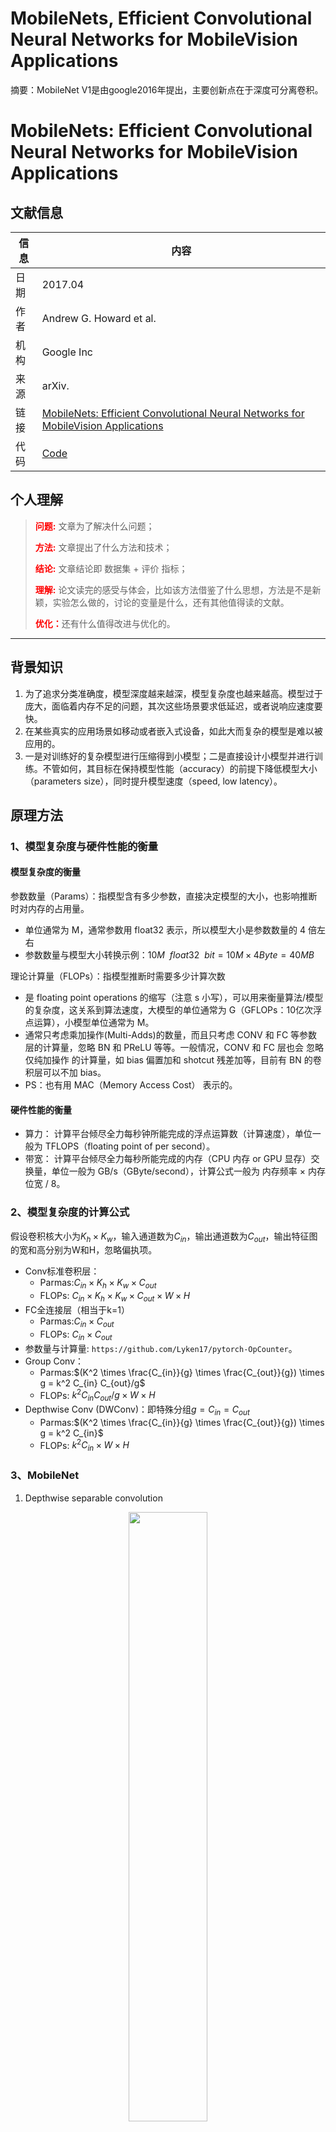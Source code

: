 # MobileNets, Efficient Convolutional Neural Networks for MobileVision Applications

摘要：MobileNet V1是由google2016年提出，主要创新点在于深度可分离卷积。
<!--more-->


# MobileNets: Efficient Convolutional Neural Networks for MobileVision Applications

## 文献信息
| 信息 | 内容                                                         |
| ---- | ------------------------------------------------------------ |
| 日期 | 2017.04                                                      |
| 作者 | Andrew G. Howard et al.                                      |
| 机构 | Google Inc                                                   |
| 来源 | arXiv.                                                       |
| 链接 | [MobileNets: Efficient Convolutional Neural Networks for MobileVision Applications](https://arxiv.org/abs/1704.04861) |
| 代码 | [Code]()                                                     |

## 个人理解
><strong style="color:red;">问题:</strong> 文章为了解决什么问题；
> 
><strong style="color:red;">方法:</strong> 文章提出了什么方法和技术；
> 
><strong style="color:red;">结论:</strong> 文章结论即 数据集 + 评价 指标；
> 
><strong style="color:red;">理解:</strong> 论文读完的感受与体会，比如该方法借鉴了什么思想，方法是不是新颖，实验怎么做的，讨论的变量是什么，还有其他值得读的文献。
> 
><strong style="color:red;">优化：</strong>还有什么值得改进与优化的。
---

## 背景知识

1. 为了追求分类准确度，模型深度越来越深，模型复杂度也越来越高。模型过于庞大，面临着内存不足的问题，其次这些场景要求低延迟，或者说响应速度要快。
2. 在某些真实的应用场景如移动或者嵌入式设备，如此大而复杂的模型是难以被应用的。
3. 一是对训练好的复杂模型进行压缩得到小模型；二是直接设计小模型并进行训练。不管如何，其目标在保持模型性能（accuracy）的前提下降低模型大小（parameters size），同时提升模型速度（speed, low latency）。

## 原理方法

### 1、模型复杂度与硬件性能的衡量

#### 模型复杂度的衡量

参数数量（Params）：指模型含有多少参数，直接决定模型的大小，也影响推断时对内存的占用量。
- 单位通常为 M，通常参数用 float32 表示，所以模型大小是参数数量的 4 倍左右
- 参数数量与模型大小转换示例：$10M  \ \  float32 \ \  bit = 10M \times 4 Byte = 40MB$

理论计算量（FLOPs）：指模型推断时需要多少计算次数
- 是 floating point operations 的缩写（注意 s 小写），可以用来衡量算法/模型的复杂度，这关系到算法速度，大模型的单位通常为 G（GFLOPs：10亿次浮点运算），小模型单位通常为 M。
- 通常只考虑乘加操作(Multi-Adds)的数量，而且只考虑 CONV 和 FC 等参数层的计算量，忽略 BN 和 PReLU 等等。一般情况，CONV 和 FC 层也会 忽略仅纯加操作 的计算量，如 bias 偏置加和 shotcut 残差加等，目前有 BN 的卷积层可以不加 bias。
- PS：也有用 MAC（Memory Access Cost） 表示的。

#### 硬件性能的衡量

- 算力： 计算平台倾尽全力每秒钟所能完成的浮点运算数（计算速度），单位一般为 TFLOPS（floating point of per second）。
- 带宽： 计算平台倾尽全力每秒所能完成的内存（CPU 内存 or GPU 显存）交换量，单位一般为 GB/s（GByte/second），计算公式一般为 内存频率 × 内存位宽 / 8。

### 2、模型复杂度的计算公式

假设卷积核大小为$K_h \times K_w$，输入通道数为$C_{in}$，输出通道数为$C_{out}$，输出特征图的宽和高分别为W和H，忽略偏执项。

- Conv标准卷积层：
  - Parmas:$C_{in} \times K_h \times K_w \times C_{out}$
  - FLOPs: $C_{in} \times K_h \times K_w \times  C_{out} \times W \times H$
- FC全连接层（相当于k=1）
  - Parmas:$C_{in} \times C_{out}$
  - FLOPs: $C_{in} \times C_{out}$  
- 参数量与计算量: `https://github.com/Lyken17/pytorch-OpCounter`。
- Group Conv：
  - Parmas:$(K^2 \times \frac{C_{in}}{g} \times \frac{C_{out}}{g}) \times g = k^2 C_{in} C_{out}/g$
  - FLOPs: $k^2 C_{in} C_{out}/g \times W \times H$
- Depthwise Conv (DWConv)：即特殊分组$g=C_{in}=C_{out}$
  - Parmas:$(K^2 \times \frac{C_{in}}{g} \times \frac{C_{out}}{g}) \times g = k^2 C_{in}$
  - FLOPs: $k^2 C_{in} \times W \times H$

### 3、MobileNet

1. Depthwise separable convolution

<div align=center>
    <img src=https://cloud-resources-data.oss-cn-chengdu.aliyuncs.com/blog/image-20220429203310534.png width=50% />
	<img src=https://cloud-resources-data.oss-cn-chengdu.aliyuncs.com/blog/image-20220429203458923.png width=50% />
</div>

深度级可分离卷积其实是一种可分解卷积操作（factorized convolutions），其可以分解为两个更小的操作：depthwise convolution和pointwise convolution，分别起到滤波和线性组合的作用，同时减少参数量和计算量。

- **TODO:如何分离的？**

Depthwise convolution和标准卷积不同，对于标准卷积其卷积核是用在所有的输入通道上（input channels），而depthwise convolution针对每个输入通道采用不同的卷积核，就是说一个卷积核对应一个输入通道，所以说depthwise convolution是depth级别的操作。

而pointwise convolution其实就是普通的卷积，只不过其采用1x1的卷积核。

参数量和计算量：

$$
\#params=k^2 c_{in} + c_{in}c_{out}  \\
\#MultiAdd=k^2 c_{in} \times h_{out} w_{out} + 1 \times 1 \times c_{in}c_{out} \times h_{out} w_{out}
$$
相比于标准卷积，理论上的加速比例可达

$$
\frac{k^2 c_{in} \times h_{out} w_{out} + 1 \times 1 \times c_{in}c_{out} \times h_{out} w_{out}}{k^2 c_{in} c_{out} \times h_{out} w_{out}} = \frac{1}{c_{out}} + \frac{1}{k^2}
$$
若k=3，参数量大约会减少到原来的 1/8 → 1/9。

Note：原论文中对第一层没有用此卷积，深度可分离卷积中的每一个后面都跟 BN 和 RELU。

Note：采用 depth-wise convolution 会有一个问题，就是导致信息流通不畅，即输出的 feature map 仅包含输入的 feature map 的一部分，而MobileNet 采用了 point-wise(1*1) convolution 帮助信息在通道之间流通。

2. Pooling layer

Global Average Pooling：这一层没有参数，计算量可以忽略不计。

CONV/s2（步进2的卷积）代替 MaxPool+CONV：使得参数数量不变，计算量变为原来的 1/4 左右，且省去了MaxPool 的计算量。

3. 两个超参数Width Multiplier和Resolution Multiplier

<div align=center>
    <img src=https://cloud-resources-data.oss-cn-chengdu.aliyuncs.com/blog/image-20220429203553966.png width=75% />
</div>

- Width Multiplier($\alpha$): Thinner Models， 目的是使模型变瘦。
    - 所有层的通道数（channel） 乘以$\alpha$ 参数(四舍五入)，模型大小近似下降到原来的$\alpha^{2}$倍，计算量下降到原来的 $\alpha^{2}$倍
    - $\alpha \in (0, 1]$ with typical settings of 1, 0.75, 0.5 and 0.25，降低模型的宽度。
- Resolution Multiplier($\rho$): Reduced Representation，目的是降低图片的分辨率。
    - 输入层的分辨率（resolution）乘以$\rho$参数(四舍五入)，等价于所有层的分辨率乘$\rho$，模型大小不变，计算量下降到原来的 $\rho^{2}$倍。
    - $rho \in (0, 1]$降低输入图像的分辨率，一般输入图片的分辨率是224, 192, 160 or 128。

计算量：

$$
\#MultiAdd=k^2 \times \alpha c_{in} \times \alpha c_{out} \times \rho h_{out} \times \rho w_{out} \\ + 1 \times 1 \times \alpha c_{in} \times \alpha c_{out} \times \rho h_{out} \times \rho w_{out}
$$

### 4、网络结构

<div align=center>
    <img src=https://cloud-resources-data.oss-cn-chengdu.aliyuncs.com/blog/image-20220429203432108.png width=75% />
</div>
## 实验结果

实验结果如下，MobileNet采用k=3的卷积核，所以一般可达8-9倍加速，而精度不损失太多。更多有意思的细节和实验请参考原文。关于超参数的选择，准确度和参数量和参数运算量的关系，之间有个trade off，合理选择参数即可。

<div align=center>
    <img src=https://cloud-resources-data.oss-cn-chengdu.aliyuncs.com/blog/image-20220429203712278.png width=75% />
    <img src=https://cloud-resources-data.oss-cn-chengdu.aliyuncs.com/blog/image-20220429203734896.png width=75% />
    <img src=https://cloud-resources-data.oss-cn-chengdu.aliyuncs.com/blog/image-20220429203801764.png width=75% />
    <imghttps://cloud-resources-data.oss-cn-chengdu.aliyuncs.com/blog/image-20220429203829899.png src= width=75% />
    <img src=https://cloud-resources-data.oss-cn-chengdu.aliyuncs.com/blog/image-20220429203838884.png width=75% />
</div>
## 参考文献

[^01]: [kai.han-轻量级CNN之MobileNet系列-知乎](https://zhuanlan.zhihu.com/p/45209964)


